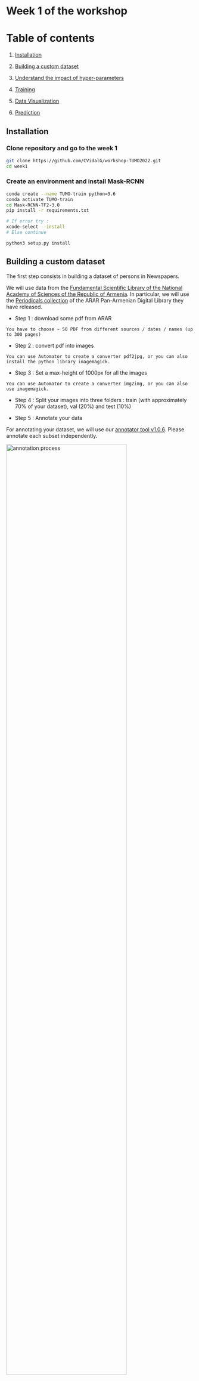 # Week 1 of the workshop

# Table of contents

1. [Installation](#installation)

2. [Building a custom dataset](#dataset)

3. [Understand the impact of hyper-parameters](#parameters)

4. [Training](#training)

5. [Data Visualization](#visualization)

6. [Prediction](#prediction)

## Installation<a name="installation"></a>

### Clone repository and go to the week 1


```bash
git clone https://github.com/CVidalG/workshop-TUMO2022.git
cd week1
```

### Create an environment and install Mask-RCNN

```bash
conda create --name TUMO-train python=3.6
conda activate TUMO-train
cd Mask-RCNN-TF2-3.0
pip install -r requirements.txt

# If error try : 
xcode-select --install
# Else continue

python3 setup.py install
```

## Building a custom dataset<a name="dataset"></a>

The first step consists in building a dataset of persons in Newspapers.

We will use data from the [Fundamental Scientific Library of the National Academy of Sciences of the Republic of Armenia](https://www.flib.sci.am/index.php/en/knowledge/).
In particular, we will use the [Periodicals collection](https://arar.sci.am/dlibra/results?q=&action=SimpleSearchAction&type=-6&p=0&qf1=collections:10) of the ARAR Pan-Armenian Digital Library they have released.

* Step 1 : download some pdf from ARAR

```
You have to choose ~ 50 PDF from different sources / dates / names (up to 300 pages)
```

* Step 2 : convert pdf into images

```
You can use Automator to create a converter pdf2jpg, or you can also install the python library imagemagick.
```

* Step 3 : Set a max-height of 1000px for all the images

```
You can use Automator to create a converter img2img, or you can also use imagemagick.
```

* Step 4 : Split your images into three folders : train (with approximately 70% of your dataset), val (20%) and test (10%)

* Step 5 : Annotate your data

For annotating your dataset, we will use our [annotator tool v1.0.6](../annotator).
Please annotate each subset independently.

<img src="../assets/annotation.gif" style="width: 80%;" alt="annotation process" class="inline"/>

## Understand the impact of hyper-parameters<a name="parameters"></a>

The goal is to discover parameters you can use to control and optimize the learning.
* Learning rate
* Batch size
* Dataset size
* Number of layers
* Number of hidden layers
* Number of epochs

Challenge **level 1** : [Access to the challenge](http://playground.tensorflow.org/#activation=tanh&batchSize=10&dataset=gauss&regDataset=reg-plane&learningRate=0.03&regularizationRate=0&noise=0&networkShape=&seed=0.77737&showTestData=false&discretize=false&percTrainData=50&x=false&y=false&xTimesY=false&xSquared=false&ySquared=false&cosX=false&sinX=false&cosY=false&sinY=false&collectStats=false&problem=classification&initZero=false&hideText=false)

Challenge **level 2** : [Access to the challenge](http://playground.tensorflow.org/#activation=tanh&batchSize=10&dataset=circle&regDataset=reg-plane&learningRate=0.03&regularizationRate=0&noise=0&networkShape=&seed=0.65267&showTestData=false&discretize=false&percTrainData=50&x=false&y=false&xTimesY=false&xSquared=false&ySquared=false&cosX=false&sinX=false&cosY=false&sinY=false&collectStats=false&problem=classification&initZero=false&hideText=false)

Challenge **level 3** : [Access to the challenge](http://playground.tensorflow.org/#activation=tanh&batchSize=10&dataset=xor&regDataset=reg-plane&learningRate=0.03&regularizationRate=0&noise=0&networkShape=&seed=0.38987&showTestData=false&discretize=false&percTrainData=50&x=false&y=false&xTimesY=false&xSquared=false&ySquared=false&cosX=false&sinX=false&cosY=false&sinY=false&collectStats=false&problem=classification&initZero=false&hideText=false)


## Training<a name="training"></a>

```bash
cd samples/newspapers
python3 newspapers.py train --dataset=/path/to/dataset --weights=coco
```

## Data Visualization<a name="visualization"></a>

Create a new environment

```bash
conda create --name TUMO-viz python=3.8
conda activate TUMO-viz
conda install -c conda-forge jupyterlab
pip install nbconvert==5.6.1
conda install matplotlib numpy
```

Start a JupyterNotebook:

```bash
jupyter notebook
```

and launch :

```
Mask-RCNN-TF2-3.0/samples/newspapers/inspect_newspapers_data-student.ipynb
```

## Prediction<a name="prediction"></a>

We are in the ```week1``` folder.

```bash
conda create --name TUMO-pred python=3.7
conda activate TUMO-pred
pip install -r requirements.txt
python3 setup.py install
python -m pip install Keras==2.3.1 tensorflow==2.1.0
pip install scikit-image==0.14.2
conda install -c conda-forge jupyterlab
```

Start a JupyterNotebook:

```bash
jupyter notebook
```

and launch :

```
Mask-RCNN-TF2-3.0/samples/newspapers/inspect_newspapers_model.ipynb
```
